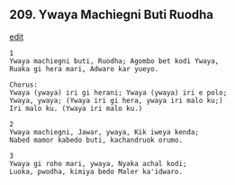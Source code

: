 
## 209.  Ywaya Machiegni Buti Ruodha
[edit](https://docs.google.com/document/d/1TOt9AXBWCAAFocUKCC5xOngWDydLNDAX/edit?mode=html)



    1
    Ywaya machiegni buti, Ruodha; Agombo bet kodi Ywaya,
    Ruaka gi hera mari, Adwaro kar yueyo.

    Chorus:
    Ywaya (ywaya) iri gi herani; Ywaya (ywaya) iri e polo;
    Ywaya, ywaya; (Ywaya iri gi hera, ywaya iri malo ku;)
    Iri malo ku. (Ywaya iri malo ku.)

    2
    Ywaya machiegni, Jawar, ywaya, Kik iweya kenda;
    Nabed mamor kabedo buti, kachandruok orumo.

    3
    Ywaya gi roho mari, ywaya, Nyaka achal kodi;
    Luoka, pwodha, kimiya bedo Maler ka'idwaro.



